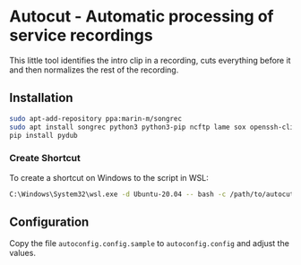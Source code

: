# Autocut - Automatic processing of service recordings

This little tool identifies the intro clip in a recording, cuts everything before
it and then normalizes the rest of the recording.

## Installation

```bash
sudo apt-add-repository ppa:marin-m/songrec
sudo apt install songrec python3 python3-pip ncftp lame sox openssh-client wget ffmpeg
pip install pydub
```

### Create Shortcut

To create a shortcut on Windows to the script in WSL:

```bash
C:\Windows\System32\wsl.exe -d Ubuntu-20.04 -- bash -c /path/to/autocut/autocut.py
```

## Configuration

Copy the file `autoconfig.config.sample` to `autoconfig.config` and adjust the
values.
